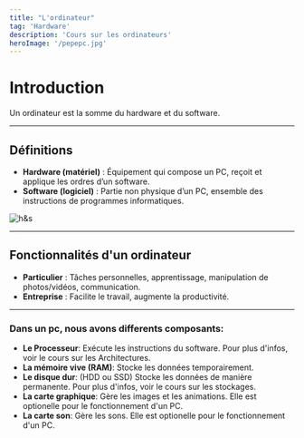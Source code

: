 ```yaml
---
title: "L'ordinateur"
tag: 'Hardware'
description: 'Cours sur les ordinateurs'
heroImage: '/pepepc.jpg'
---
```


# Introduction

Un ordinateur est la somme du hardware et du software.

<hr />

## Définitions
- **Hardware (matériel)** : Équipement qui compose un PC, reçoit et applique les ordres d’un software.
- **Software (logiciel)** : Partie non physique d’un PC, ensemble des instructions de programmes informatiques.

![h&s](/hardwareandsoftware.jpeg)

<hr />

## Fonctionnalités d'un ordinateur
- **Particulier** : Tâches personnelles, apprentissage, manipulation de photos/vidéos, communication.
- **Entreprise** : Facilite le travail, augmente la productivité.

<hr />

### Dans un pc, nous avons differents composants:
- **Le Processeur**:  Exécute les instructions du software. Pour plus d'infos, voir le cours sur les Architectures.
- **La mémoire vive (RAM)**:  Stocke les données temporairement.
- **Le disque dur**:  (HDD ou SSD) Stocke les données de manière permanente. Pour plus d'infos, voir le cours sur les stockages.
- **La carte graphique**:  Gère les images et les animations. Elle est optionelle pour le fonctionnement d'un PC.
- **La carte son**:  Gère les sons.  Elle est optionelle pour le fonctionnement d'un PC.
